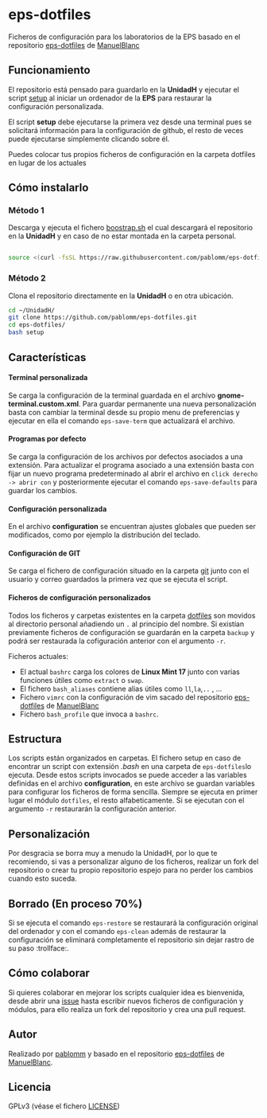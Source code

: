 # eps-dotfiles

Ficheros de configuración para los laboratorios de la EPS
basado en el repositorio [eps-dotfiles](https://github.com/ManuelBlanc/eps-dotfiles) 
de [ManuelBlanc](https://github.com/ManuelBlanc)

## Funcionamiento

El repositorio está pensado para guardarlo en la **UnidadH** y ejecutar el script 
[setup](https://github.com/pablomm/eps-scripts/blob/master/setup) al iniciar un
ordenador de la **EPS** para restaurar la configuración personalizada.

El script **setup** debe ejecutarse la primera vez desde una terminal pues se solicitará
información para la configuración de github, el resto de veces puede ejecutarse simplemente 
clicando sobre él.

Puedes colocar tus propios ficheros de configuración en la carpeta dotfiles en lugar de los actuales


## Cómo instalarlo

### Método 1

Descarga y ejecuta el fichero [boostrap.sh](https://github.com/pablomm/eps-scripts/blob/master/bootstrap) 
el cual descargará el repositorio en la **UnidadH** y en caso de no estar montada en la carpeta personal.

```bash

source <(curl -fsSL https://raw.githubusercontent.com/pablomm/eps-dotfiles/master/bootstrap)

```

### Método 2

Clona el repositorio directamente en la **UnidadH** o en otra ubicación.

```bash
cd ~/UnidadH/
git clone https://github.com/pablomm/eps-dotfiles.git
cd eps-dotfiles/
bash setup
```

## Características

#### Terminal personalizada

Se carga la configuración de la terminal guardada en el archivo **gnome-terminal.custom.xml**.
Para guardar permanente una nueva personalización basta con cambiar la terminal desde su propio menu
de preferencias y ejecutar en ella el comando `eps-save-term` que actualizará el archivo.

#### Programas por defecto

Se carga la configuración de los archivos por defectos asociados a una extensión.
Para actualizar el programa asociado a una extensión basta con fijar un nuevo programa
predeterminado al abrir el archivo en `click derecho -> abrir con` y
posteriormente ejecutar el comando `eps-save-defaults` para guardar los cambios.

#### Configuración personalizada

En el archivo **configuration** se encuentran ajustes globales que pueden ser modificados, como por ejemplo
la distribución del teclado.

#### Configuración de GIT

Se carga el fichero de configuración situado en la carpeta [git](https://github.com/pablomm/eps-dotfiles/tree/master/git) 
junto con el usuario y correo guardados la primera vez que se ejecuta el script.

#### Ficheros de configuración personalizados

Todos los ficheros y carpetas existentes en la carpeta [dotfiles](https://github.com/pablomm/eps-dotfiles/tree/master/dotfiles) son movidos al directorio personal añadiendo un `.` al principio del nombre.
Si existían previamente ficheros de configuración se guardarán en la carpeta `backup` y podrá ser restaurada la
cofiguración anterior con el argumento `-r`.

Ficheros actuales:
* El actual `bashrc` carga los colores de **Linux Mint 17** junto con varias funciones útiles como `extract` o `swap`.
* El fichero `bash_aliases` contiene alias útiles como `ll`,`la`,`..` , ...
* Fichero `vimrc` con la configuración de vim sacado del repositorio [eps-dotfiles](https://github.com/ManuelBlanc/eps-dotfiles) de [ManuelBlanc](https://github.com/ManuelBlanc)
* Fichero `bash_profile` que invoca a `bashrc`.

## Estructura

Los scripts están organizados en carpetas. El fichero setup en caso de encontrar un script con extensión *.bash* 
en una carpeta de `eps-dotfiles`lo ejecuta.
Desde estos scripts invocados se puede acceder a las variables definidas en el archivo **configuration**, en este archivo 
se guardan variables para configurar los ficheros de forma sencilla.
Siempre se ejecuta en primer lugar el módulo `dotfiles`, el resto alfabeticamente.
Si se ejecutan con el argumento `-r` restaurarán la configuración anterior.

## Personalización

Por desgracia se borra muy a menudo la UnidadH, por lo que te recomiendo, si vas a personalizar
alguno de los ficheros, realizar un fork del repositorio o crear tu propio repositorio espejo para
no perder los cambios cuando esto suceda.

## Borrado (En proceso 70%)

Si se ejecuta el comando `eps-restore` se restaurará la configuración original del ordenador y con el comando `eps-clean`
además de restaurar la configuración se eliminará completamente el repositorio sin dejar rastro de su paso :trollface:.

## Cómo colaborar

Si quieres colaborar en mejorar los scripts cualquier idea es bienvenida, desde abrir una 
[issue](https://github.com/pablomm/eps-dotfiles/issues/new) hasta escribir nuevos ficheros de configuración y
módulos, para ello realiza un fork del repositorio y crea una pull request.

## Autor

Realizado por [pablomm](https://github.com/pablomm) y basado en el repositorio [eps-dotfiles](https://github.com/ManuelBlanc/eps-dotfiles) 
de [ManuelBlanc](https://github.com/ManuelBlanc).

## Licencia

GPLv3 (véase el fichero [LICENSE](https://github.com/pablomm/eps-dotfiles/blob/master/LICENSE))
